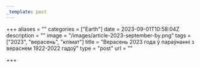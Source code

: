 ```yaml
---
_template: post
---
```





+++
aliases = ""
categories = ["Earth"]
date = 2023-09-01T10:58:04Z
description = ""
image = "/images/article-2023-september-by.png"
tags = ["2023", "верасень", "клiмат"]
title = "Верасень 2023 года ў параўнанні з вераснем 1922-2022 гадоў"
type = "post"
url = ""

+++
